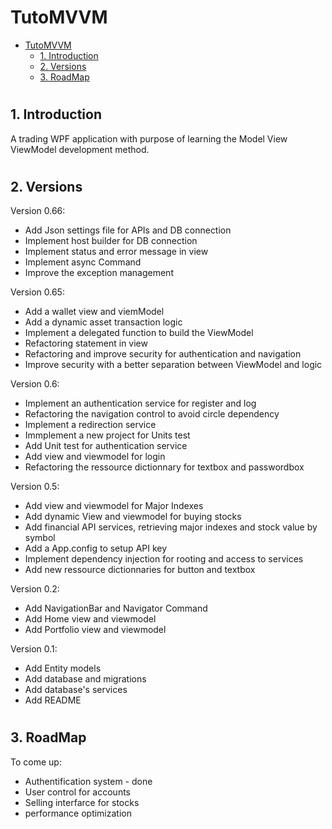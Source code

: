 # TutoMVVM

- [TutoMVVM](#tutomvvm)
  - [1. Introduction](#1-introduction)
  - [2. Versions](#2-versions)
  - [3. RoadMap](#3-roadmap)

#
## 1. Introduction

A trading WPF application with purpose of learning the Model View ViewModel development method.
#
## 2. Versions

Version 0.66:
- Add Json settings file for APIs and DB connection
- Implement host builder for DB connection
- Implement status and error message in view
- Implement async Command
- Improve the exception management

Version 0.65:

- Add a wallet view and viemModel
- Add a dynamic asset transaction logic
- Implement a delegated function to build the ViewModel
- Refactoring statement in view
- Refactoring and improve security for authentication and navigation
- Improve security with a better separation between ViewModel and logic

Version 0.6:

- Implement an authentication service for register and log
- Refactoring the navigation control to avoid circle dependency
- Implement a redirection service
- Immplement a new project for Units test
- Add Unit test for authentication service
- Add view and viewmodel for login
- Refactoring the ressource dictionnary for textbox and passwordbox

Version 0.5:

- Add view and viewmodel for Major Indexes
- Add dynamic View and viewmodel for buying stocks
- Add financial API services, retrieving major indexes and stock value by symbol
- Add a App.config to setup API key
- Implement dependency injection for rooting and access to services
- Add new ressource dictionnaries for button and textbox

Version 0.2:

- Add NavigationBar and Navigator Command
- Add Home view and viewmodel
- Add Portfolio view and viewmodel

Version 0.1:

- Add Entity models
- Add database and migrations
- Add database's services
- Add README

#
## 3. RoadMap

To come up:

- Authentification system - done
- User control for accounts
- Selling interfarce for stocks
- performance optimization